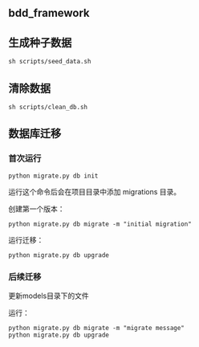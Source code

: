 ## bdd_framework


## 生成种子数据

    sh scripts/seed_data.sh

## 清除数据
    
    sh scripts/clean_db.sh
    
## 数据库迁移
 
### 首次运行

    python migrate.py db init
    
运行这个命令后会在项目目录中添加 migrations 目录。

创建第一个版本：

    python migrate.py db migrate -m "initial migration"

运行迁移：

    python migrate.py db upgrade

### 后续迁移

更新models目录下的文件

运行：

    python migrate.py db migrate -m "migrate message"
    python migrate.py db upgrade







